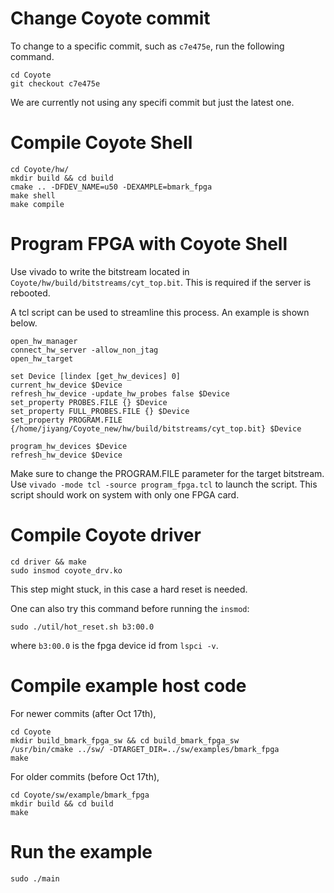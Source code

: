 
# Change Coyote commit

To change to a specific commit, such as `c7e475e`, run the following command. 

```
cd Coyote
git checkout c7e475e
```
We are currently not using any specifi commit but just the latest one.  

# Compile Coyote Shell
```
cd Coyote/hw/
mkdir build && cd build
cmake .. -DFDEV_NAME=u50 -DEXAMPLE=bmark_fpga
make shell
make compile
```

# Program FPGA with Coyote Shell

Use vivado to write the bitstream located in `Coyote/hw/build/bitstreams/cyt_top.bit`. This is required if the server is rebooted.

A tcl script can be used to streamline this process. An example is shown below. 
```
open_hw_manager
connect_hw_server -allow_non_jtag
open_hw_target

set Device [lindex [get_hw_devices] 0]
current_hw_device $Device
refresh_hw_device -update_hw_probes false $Device
set_property PROBES.FILE {} $Device
set_property FULL_PROBES.FILE {} $Device
set_property PROGRAM.FILE {/home/jiyang/Coyote_new/hw/build/bitstreams/cyt_top.bit} $Device

program_hw_devices $Device
refresh_hw_device $Device
```

Make sure to change the PROGRAM.FILE parameter for the target bitstream. Use `vivado -mode tcl -source program_fpga.tcl` to launch the script. This script should work on system with only one FPGA card. 


# Compile Coyote driver

```
cd driver && make
sudo insmod coyote_drv.ko
```

This step might stuck, in this case a hard reset is needed. 

One can also try this command before running the `insmod`:
```
sudo ./util/hot_reset.sh b3:00.0
```
where `b3:00.0` is the fpga device id from `lspci -v`.

# Compile example host code

For newer commits (after Oct 17th),

```
cd Coyote
mkdir build_bmark_fpga_sw && cd build_bmark_fpga_sw
/usr/bin/cmake ../sw/ -DTARGET_DIR=../sw/examples/bmark_fpga
make
```

For older commits (before Oct 17th),

```
cd Coyote/sw/example/bmark_fpga
mkdir build && cd build
make
```

# Run the example
```
sudo ./main
```

